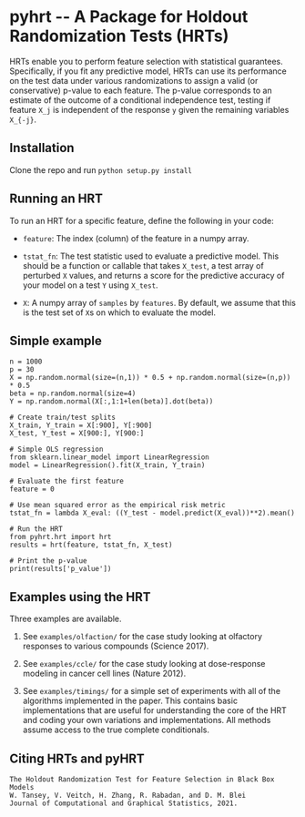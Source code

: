 # pyhrt -- A Package for Holdout Randomization Tests (HRTs)

HRTs enable you to perform feature selection with statistical guarantees. Specifically, if you fit any predictive model, HRTs can use its performance on the test data under various randomizations to assign a valid (or conservative) p-value to each feature. The p-value corresponds to an estimate of the outcome of a conditional independence test, testing if feature `X_j` is independent of the response `y` given the remaining variables `X_{-j}`.

## Installation
Clone the repo and run `python setup.py install`

## Running an HRT

To run an HRT for a specific feature, define the following in your code:

- `feature`: The index (column) of the feature in a numpy array.

- `tstat_fn`: The test statistic used to evaluate a predictive model. This should be a function or callable that takes `X_test`, a test array of perturbed `X` values, and returns a score for the predictive accuracy of your model on a test `Y` using `X_test`. 

- `X`: A numpy array of `samples` by `features`. By default, we assume that this is the test set of `X`s on which to evaluate the model.

## Simple example

```
n = 1000
p = 30
X = np.random.normal(size=(n,1)) * 0.5 + np.random.normal(size=(n,p)) * 0.5
beta = np.random.normal(size=4)
Y = np.random.normal(X[:,1:1+len(beta)].dot(beta))

# Create train/test splits
X_train, Y_train = X[:900], Y[:900]
X_test, Y_test = X[900:], Y[900:]

# Simple OLS regression
from sklearn.linear_model import LinearRegression
model = LinearRegression().fit(X_train, Y_train)

# Evaluate the first feature
feature = 0

# Use mean squared error as the empirical risk metric
tstat_fn = lambda X_eval: ((Y_test - model.predict(X_eval))**2).mean()

# Run the HRT
from pyhrt.hrt import hrt
results = hrt(feature, tstat_fn, X_test)

# Print the p-value
print(results['p_value'])
```


## Examples using the HRT

Three examples are available. 

1) See `examples/olfaction/` for the case study looking at olfactory responses to various compounds (Science 2017).

2) See `examples/ccle/` for the case study looking at dose-response modeling in cancer cell lines (Nature 2012).

3) See `examples/timings/` for a simple set of experiments with all of the algorithms implemented in the paper. This contains basic implementations that are useful for understanding the core of the HRT and coding your own variations and implementations. All methods assume access to the true complete conditionals.

## Citing HRTs and pyHRT
```
The Holdout Randomization Test for Feature Selection in Black Box Models
W. Tansey, V. Veitch, H. Zhang, R. Rabadan, and D. M. Blei
Journal of Computational and Graphical Statistics, 2021.
```